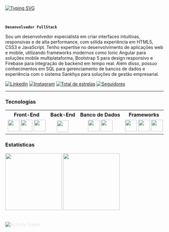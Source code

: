 <!-- Banner animado com Typing SVG -->
<!-- Exibe uma mensagem de boas-vindas com animação de digitação -->
<br>

[![Typing SVG](https://readme-typing-svg.demolab.com/?color=00bfbf&size=35&center=true&vCenter=true&width=1000&lines=Hello+World!;+My+Name+is+Oséias+Melo;I+study+Systems+Analysis+and+development;Welcome!+:%29)](https://git.io/typing-svg) 

<br>

<!-- Título principal -->
**`Desenvolvedor FullStack`**

<!-- Descrição profissional -->
<!-- Apresenta um resumo das habilidades e tecnologias dominadas -->
Sou um desenvolvedor especialista em criar interfaces intuitivas, responsivas e de alta performance, com sólida experiência em HTML5, CSS3 e JavaScript. Tenho expertise no desenvolvimento de aplicações web e mobile, utilizando frameworks modernos como Ionic Angular para soluções mobile multiplataforma, Bootstrap 5 para design responsivo e Firebase para integração de backend em tempo real. Além disso, possuo conhecimentos em SQL para gerenciamento de bancos de dados e experiência com o sistema Sankhya para soluções de gestão empresarial.

<!-- Links para redes sociais e GitHub -->
<p align="left">
  <a href="https://www.linkedin.com/in/oseiascmo"><img alt="LinkedIn" src="https://img.shields.io/badge/LinkedIn-0077B5?style=for-the-badge&logo=linkedin&logoColor=white"/></a>
  <a href="https://www.instagram.com/oseiascmo/"><img alt="Instagram" src="https://img.shields.io/badge/Instagram-E4405F?style=for-the-badge&logo=instagram&logoColor=white"/></a>
  <a href="https://github.com/oseiascmelo?tab=repositories&sort=stargazers"><img alt="Total de estrelas" title="Total de estrelas GitHub" src="https://custom-icon-badges.demolab.com/github/stars/oseiascmelo?color=55960c&style=for-the-badge&labelColor=488207&logo=star&label=estrelas"/></a>
  <a href="https://github.com/oseiascmelo?tab=followers"><img alt="Seguidores" title="Me siga no GitHub" src="https://custom-icon-badges.demolab.com/github/followers/oseiascmelo?color=236ad3&labelColor=1155ba&style=for-the-badge&logo=github&label=Seguidores&logoColor=white"/></a>
</p>

---

<!-- Seção de tecnologias: Front-End -->
### Tecnologias

<table style="border: none;">
  <tr>
    <th style="white-space: nowrap; border: none;">Front-End</th>
    <th style="white-space: nowrap; border: none;">Back-End</th>
    <th style="white-space: nowrap; border: none;">Banco de Dados</th>
    <th style="white-space: nowrap; border: none;">Frameworks</th>
    <th style="white-space: nowrap; border: none;">Versionamento</th>
    <th style="white-space: nowrap; border: none;">Editores & IDEs</th>
    <th style="white-space: nowrap; border: none;">Documentação</th>
  </tr>
  <tr>
    <td align="center" style="white-space: nowrap; border: none;">
      <img src="https://cdn.jsdelivr.net/gh/devicons/devicon@latest/icons/html5/html5-original.svg" width="37px" />
      <img src="https://cdn.jsdelivr.net/gh/devicons/devicon@latest/icons/css3/css3-original.svg" width="37px" />
      <img src="https://cdn.jsdelivr.net/gh/devicons/devicon@latest/icons/javascript/javascript-original.svg" width="37px" />
    </td>
    <td align="center" style="white-space: nowrap; border: none;">
      <img src="https://cdn.jsdelivr.net/gh/devicons/devicon@latest/icons/php/php-original.svg" width="37px" />
    </td>
    <td align="center" style="white-space: nowrap; border: none;">
      <img src="https://cdn.jsdelivr.net/gh/devicons/devicon@latest/icons/mysql/mysql-original.svg" width="37px" />
      <img src="https://cdn.jsdelivr.net/gh/devicons/devicon@latest/icons/mariadb/mariadb-original.svg" width="37px" />
    </td>
    <td align="center" style="white-space: nowrap; border: none;">
      <img src="https://cdn.jsdelivr.net/gh/devicons/devicon@latest/icons/bootstrap/bootstrap-original.svg" width="37px" />
      <img src="https://cdn.jsdelivr.net/gh/devicons/devicon@latest/icons/ionic/ionic-original.svg" width="37px" />
      <img src="https://cdn.jsdelivr.net/gh/devicons/devicon@latest/icons/angularjs/angularjs-original.svg" width="37px" />
    </td>
    <td align="center" style="white-space: nowrap; border: none;">
      <img src="https://cdn.jsdelivr.net/gh/devicons/devicon@latest/icons/git/git-original.svg" width="37px" />
      <img src="https://cdn.jsdelivr.net/gh/devicons/devicon@latest/icons/github/github-original.svg" width="37px" />
    </td>
    <td align="center" style="white-space: nowrap; border: none;">
      <img src="https://cdn.jsdelivr.net/gh/devicons/devicon@latest/icons/vscode/vscode-original.svg" width="37px" />
      <img src="https://cdn.jsdelivr.net/gh/devicons/devicon@latest/icons/dbeaver/dbeaver-original.svg" width="37px" />
    </td>
    <td align="center" style="white-space: nowrap; border: none;">
      <img src="https://cdn.jsdelivr.net/gh/devicons/devicon@latest/icons/markdown/markdown-original.svg" width="37px" />
    </td>
  </tr>
</table>



### Estatísticas

<p align="start">
  <img height="180" src="https://github-readme-stats.vercel.app/api?username=oseiascmo&show_icons=true&theme=tokyonight&include_all_commits=true&locale=pt-br" />
  <img height="180" src="https://github-readme-stats.vercel.app/api/top-langs/?username=oseiascmo&theme=tokyonight&layout=compact&custom_title=Tecnologias" />
</p>


<!-- Exibe gráfico de atividades no GitHub -->

<p>
  <img 
    style="margin: 20px 0; border: 10px; color: E4E2E2;" 
    alt="Activity Graph" 
    src="https://github-readme-activity-graph.vercel.app/graph?username=oseiascmo&bg_color=1A1B27&color=6DA7F2&line=BB94F2&point=3BB4A7&area=true" 
  />
</p>




